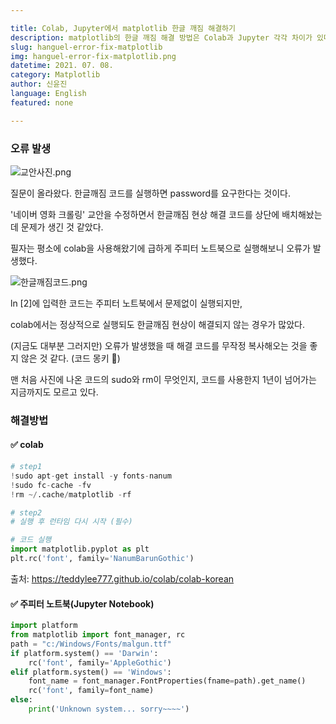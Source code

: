 ```yaml
---

title: Colab, Jupyter에서 matplotlib 한글 깨짐 해결하기
description: matplotlib의 한글 깨짐 해결 방법은 Colab과 Jupyter 각각 차이가 있다. 이에 대해 알아보자.
slug: hanguel-error-fix-matplotlib
img: hanguel-error-fix-matplotlib.png
datetime: 2021. 07. 08.
category: Matplotlib
author: 신윤진
language: English
featured: none

---
```


### 오류 발생

![교안사진.png](/hanguel-error-fix-matplotlib/교안사진.png)

질문이 올라왔다. 한글깨짐 코드를 실행하면 password를 요구한다는 것이다.

'네이버 영화 크롤링' 교안을 수정하면서 한글깨짐 현상 해결 코드를 상단에 배치해놨는데 문제가 생긴 것 같았다.

필자는 평소에 colab을 사용해왔기에 급하게 주피터 노트북으로 실행해보니 오류가 발생했다.

![한글깨짐코드.png](/hanguel-error-fix-matplotlib/한글깨짐코드.png)

ln [2]에 입력한 코드는 주피터 노트북에서 문제없이 실행되지만,

colab에서는 정상적으로 실행되도 한글깨짐 현상이 해결되지 않는 경우가 많았다.

(지금도 대부분 그러지만) 오류가 발생했을 때 해결 코드를 무작정 복사해오는 것을 좋지 않은 것 같다. (코드 몽키 🐒)

맨 처음 사진에 나온 코드의 sudo와 rm이 무엇인지, 코드를 사용한지 1년이 넘어가는 지금까지도 모르고 있다.

### 해결방법

#### ✅ colab

```python
# step1
!sudo apt-get install -y fonts-nanum
!sudo fc-cache -fv
!rm ~/.cache/matplotlib -rf

# step2
# 실행 후 런타임 다시 시작 (필수)
```

```python
# 코드 실행
import matplotlib.pyplot as plt
plt.rc('font', family='NanumBarunGothic')
```

출처: https://teddylee777.github.io/colab/colab-korean

#### ✅ 주피터 노트북(Jupyter Notebook)

```python
import platform
from matplotlib import font_manager, rc
path = "c:/Windows/Fonts/malgun.ttf"
if platform.system() == 'Darwin':
    rc('font', family='AppleGothic')
elif platform.system() == 'Windows':
    font_name = font_manager.FontProperties(fname=path).get_name()
    rc('font', family=font_name)
else:
    print('Unknown system... sorry~~~~')
```